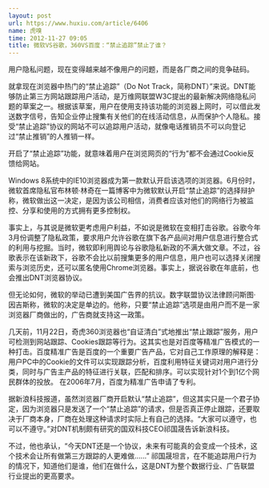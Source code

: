 ```yaml
---
layout: post
url: https://www.huxiu.com/article/6406
name: 虎嗅
time: 2012-11-27 09:05
title: 微软VS谷歌，360VS百度：“禁止追踪”禁止了谁？
---
```

用户隐私问题，现在变得越来越不像用户的问题，而是各厂商之间的竞争砝码。

就拿现在浏览器中热门的“禁止追踪”（Do Not Track，简称DNT）”来说。DNT能够防止第三方网站跟踪用户活动，是万维网联盟W3C提出的最新解决网络隐私问题的草案之一。根据该草案，用户在使用支持该功能的浏览器上网时，可以借此发送数字信号，告知企业停止搜集有关他们的在线活动信息，从而保护个人隐私。接受“禁止追踪”协议的网站不可以追踪用户活动，就像电话推销员不可以向登记过“禁止推销”的人推销一样。

开启了“禁止追踪”功能，就意味着用户在浏览网页的“行为”都不会通过Cookie反馈给网站。

Windows 8系统中的IE10浏览器成为第一款默认开启该选项的浏览器。6月份时，微软首席隐私官布林顿·林奇在一篇博客中为微软默认开启“禁止追踪”的选择辩护称，微软做出这一决定，是因为该公司相信，消费者应该对他们的网络行为被监控、分享和使用的方式拥有更多控制权。

事实上，与其说是微软更考虑用户利益，不如说是微软在变相打击谷歌。谷歌今年3月份调整了隐私政策，要求用户允许谷歌在旗下各产品间对用户信息进行整合式的利用与挖掘。当时，微软即利用舆论与谷歌隐私新政的不满大做文章。不过，谷歌表示在该新政下，谷歌不会比以前搜集更多的用户信息，用户也可以选择关闭搜索与浏览历史，还可以匿名使用Chrome浏览器。事实上，据说谷歌在年底前，也会推出DNT浏览器协议。

但无论如何，微软的举动已遭到美国广告界的抗议。数字联盟协议法律顾问斯图·因吉斯称，微软的决定是单边的。他称，只要“禁止追踪”选项是由用户而不是一家浏览器厂商做出的，广告商就支持这一政策。

几天前，11月22日，奇虎360浏览器也“自证清白”式地推出“禁止跟踪”服务，用户可检测到网站跟踪、Cookies跟踪等行为。这其实也是对百度等精准广告模式的一种打击。百度精准广告是百度的一个重要广告产品，它对自己工作原理的解释是：用户PC中的Cookie的文件可以实现跟踪分析，百度利用特征关键词对用户进行分类，同时与广告主产品的特征进行关联，匹配和排序。可以实现针对1个到1亿个网民群体的投放。 在2006年7月，百度为精准广告申请了专利。

据新浪科技报道，虽然浏览器厂商开启默认“禁止追踪”，但这其实只是一个君子协定，因为浏览器只是发送了一个“禁止追踪”的请求，但是否真正停止跟踪，还要取决于厂商本身，厂商在处理这种请求时实际上有自己的选择。“大家可以遵守，也可以不遵守。”对DNT机制颇有研究的国双科技CEO祁国晟告诉新浪科技。

不过，他也承认，“今天DNT还是一个协议，未来有可能真的会变成一个技术，这个技术会让所有做第三方跟踪的人更难做……” 祁国晟坦言，在不能追踪用户行为的情况下，知道他们是谁，他们在做什么，这是DNT为整个数据行业、广告联盟行业提出的更高要求。

